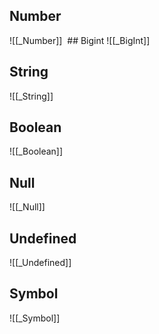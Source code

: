 ## Number
![[_Number]]
 ## Bigint
![[_BigInt]]
## String
![[_String]]
## Boolean
![[_Boolean]]
## Null
![[_Null]]
## Undefined
![[_Undefined]]
## Symbol
![[_Symbol]]
